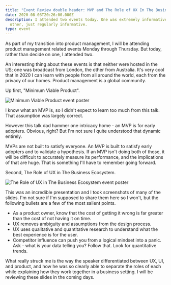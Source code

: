 ```yaml
---
title: "Event Review double header: MVP and The Role of UX In The Business Ecosystem"
date: 2020-08-03T20:26:00.000Z
description: I attended two events today. One was extremely informative. The
  other, just regularly informative.
type: event
---
```

As part of my transition into product management, I will be attending product management related events Monday through Thursday. But today, rather than decide on one, I attended two.

An interesting thing about these events is that neither were hosted in the US; one was broadcast from London, the other from Australia. It's very cool that in 2020 I can learn with people from all around the world, each from the privacy of our homes. Product management is a global community.

Up first, "Minimum Viable Product".

![Minimum Viable Product event poster](/img/screen-shot-2020-08-03-at-5.25.55-pm.png)

I know what an MVP is, so I didn't expect to learn too much from this talk. That assumption was largely correct.

However this talk dad hammer one intricacy home - an MVP is for early adopters. Obvious, right? But I'm not sure I quite understood that dynamic entirely.

MVPs are not built to satisfy everyone. An MVP is built to satisfy early adopters and to validate a hypothesis. If an MVP isn't doing both of those, it will be difficult to accurately measure its performance, and the implications of that are huge. That is something I'll have to remember going forward.

Second, The Role of UX in The Business Ecosystem.

![The Role of UX in The Business Ecosystem event poster](/img/screen-shot-2020-08-03-at-5.26.30-pm.png)

This was an incredible presentation and I took screenshots of many of the slides. I'm not sure if I'm supposed to share them here so I won't, but the following bullets are a few of the most salient points.

* As a product owner, know that the cost of getting it wrong is far greater than the cost of not having it on time.
* UX removes ambiguity and assumptions from the design process.
* UX uses qualitative and quantitative research to understand what the best experience is for the user.
* Competitor influence can push you from a logical mindset into a panic. Ask - what is your data telling you? Follow that. Look for quantitative trends.

What really struck me is the way the speaker differentiated between UX, UI, and product, and how he was so clearly able to separate the roles of each while explaining how they work together in a business setting. I will be reviewing these slides in the coming days.